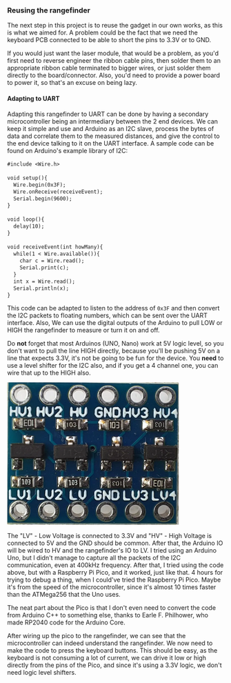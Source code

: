 ### Reusing the rangefinder

The next step in this project is to reuse the gadget in our own works, as this is what we aimed for. A problem could be the fact that we need the keyboard PCB connected to be able to short the pins to 3.3V or to GND. 

If you would just want the laser module, that would be a problem, as you'd first need to reverse engineer the ribbon cable pins, then solder them to an appropriate ribbon cable terminated to bigger wires, or just solder them directly to the board/connector. Also, you'd need to provide a power board to power it, so that's an excuse on being lazy.

#### Adapting to UART

Adapting this rangefinder to UART can be done by having a secondary microcontroller being an intermediary between the 2 end devices. We can keep it simple and use and Arduino as an I2C slave, process the bytes of data and correlate them to the measured distances, and give the control to the end device talking to it on the UART interface. A sample code can be found on Arduino's example library of I2C:

    #include <Wire.h>
    
    void setup(){
      Wire.begin(0x3F); 
      Wire.onReceive(receiveEvent);
      Serial.begin(9600);
    }
    
    void loop(){
      delay(10);
    }
    
    void receiveEvent(int howMany){
      while(1 < Wire.available()){
        char c = Wire.read();
        Serial.print(c);
      }
      int x = Wire.read();
      Serial.println(x);
    }

This code can be adapted to listen to the address of `0x3F` and then convert the I2C packets to floating numbers, which can be sent over the UART interface. Also, We can use the digital outputs of the Arduino to pull LOW or HIGH the rangefinder to measure or turn it on and off. 

Do **not** forget that most Arduinos (UNO, Nano) work at 5V logic level, so you don't want to pull the line HIGH directly, because you'll be pushing 5V on a line that expects 3.3V, it's not be going to be fun for the device. You **need** to use a level shifter for the I2C also, and if you get a 4 channel one, you can wire that up to the HIGH also.

![Logic Level Shifter](https://raw.githubusercontent.com/AndreiVladescu/Reverse-Engineering-Laser-Rangefinder/main/images/logic_level_shifter.png)

The "LV" - Low Voltage is connected to 3.3V and "HV" - High Voltage is connected to 5V and the GND should be common. After that, the Arduino IO will be wired to HV and the rangefinder's IO to LV. I tried using an Arduino Uno, but I didn't manage to capture all the packets of the I2C communication, even at 400kHz frequency. After that, I tried using the code above, but with a Raspberry Pi Pico, and it worked, just like that. 4 hours for trying to debug a thing, when I could've tried the Raspberry Pi Pico. Maybe it's from the speed of the microcontroller, since it's almost 10 times faster than the ATMega256 that the Uno uses.

The neat part about the Pico is that I don't even need to convert the code from Arduino C++ to something else, thanks to Earle F. Philhower, who made RP2040 code for the Arduino Core.

 After wiring up the pico to the rangefinder,  we can see that the microcontroller can indeed understand the rangefinder. We now need to make the code to press the keyboard buttons. This should be easy, as the keyboard is not consuming a lot of current, we can drive it low or high directly from the pins of the Pico, and since it's using a 3.3V logic, we don't need logic level shifters.
